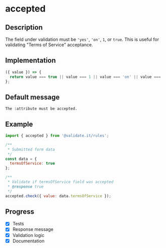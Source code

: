 # accepted

## Description

The field under validation must be `'yes'`, `'on'`, `1`, or `true`. This is useful for validating "Terms of Service" acceptance.

## Implementation

```js
({ value }) => {
  return value === true || value === 1 || value === 'on' || value === 'yes';
};
```

## Default message

```
The :attribute must be accepted.
```

## Example

```js
import { accepted } from '@validate.it/rules';

/**
 * Submitted form data
 */
const data = {
  termsOfService: true
};

/**
 * Validate if termsOfService field was accepted
 * @response true
 */
accepted.check({ value: data.termsOfService });
```

## Progress

- [x] Tests
- [x] Response message
- [x] Validation logic
- [x] Documentation
